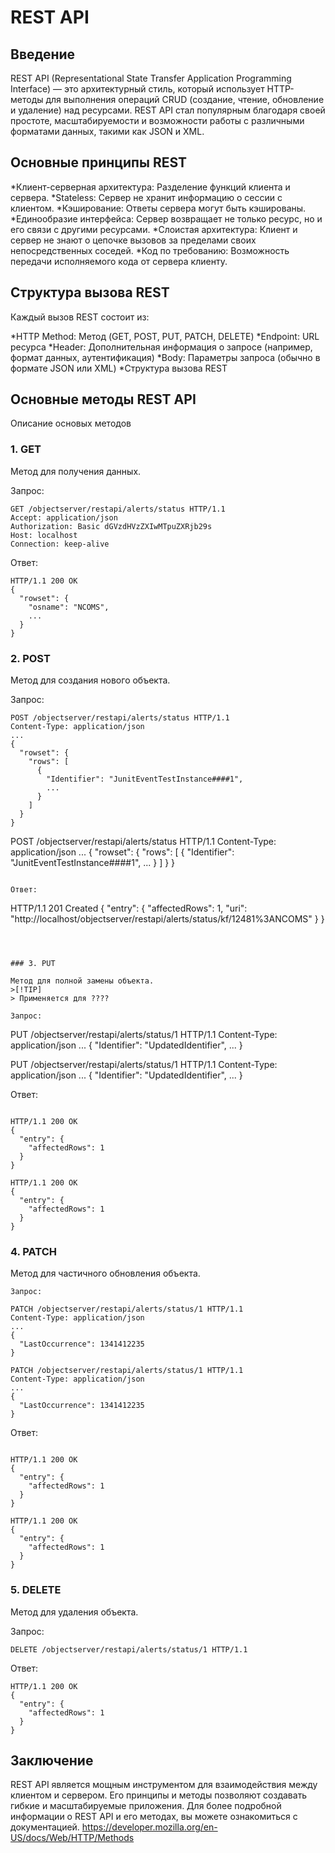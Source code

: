 # REST API

## Введение
REST API (Representational State Transfer Application Programming Interface) — это архитектурный стиль, который использует HTTP-методы для выполнения операций CRUD (создание, чтение, обновление и удаление) над ресурсами. REST API стал популярным благодаря своей простоте, масштабируемости и возможности работы с различными форматами данных, такими как JSON и XML.

## Основные принципы REST

*Клиент-серверная архитектура: Разделение функций клиента и сервера.
*Stateless: Сервер не хранит информацию о сессии с клиентом.
*Кэширование: Ответы сервера могут быть кэшированы.
*Единообразие интерфейса: Сервер возвращает не только ресурс, но и его связи с другими ресурсами.
*Слоистая архитектура: Клиент и сервер не знают о цепочке вызовов за пределами своих непосредственных соседей.
*Код по требованию: Возможность передачи исполняемого кода от сервера клиенту.

## Структура вызова REST

Каждый вызов REST состоит из:

*HTTP Method: Метод (GET, POST, PUT, PATCH, DELETE)
*Endpoint: URL ресурса
*Header: Дополнительная информация о запросе (например, формат данных, аутентификация)
*Body: Параметры запроса (обычно в формате JSON или XML)
*Структура вызова REST

## Основные методы REST API
Описание основых методов
### 1. GET
Метод для получения данных.

Запрос:
``` 
GET /objectserver/restapi/alerts/status HTTP/1.1
Accept: application/json
Authorization: Basic dGVzdHVzZXIwMTpuZXRjb29s
Host: localhost
Connection: keep-alive
```
            
Ответ:

```
HTTP/1.1 200 OK
{
  "rowset": {
    "osname": "NCOMS",
    ...
  }
}
```                   

                
### 2. POST
Метод для создания нового объекта.

Запрос:

```
POST /objectserver/restapi/alerts/status HTTP/1.1
Content-Type: application/json
...
{
  "rowset": {
    "rows": [
      {
        "Identifier": "JunitEventTestInstance####1",
        ...
      }
    ]
  }
}
```                    
POST /objectserver/restapi/alerts/status HTTP/1.1
Content-Type: application/json
...
{
  "rowset": {
    "rows": [
      {
        "Identifier": "JunitEventTestInstance####1",
        ...
      }
    ]
  }
}
```

Ответ:
``` 
HTTP/1.1 201 Created
{
  "entry": {
    "affectedRows": 1,
    "uri": "http://localhost/objectserver/restapi/alerts/status/kf/12481%3ANCOMS"
  }
}
```                    


                
### 3. PUT

Метод для полной замены объекта.
>[!TIP]
> Применяется для ????

Запрос:
``` 
 
PUT /objectserver/restapi/alerts/status/1 HTTP/1.1
Content-Type: application/json
...
{
  "Identifier": "UpdatedIdentifier",
  ...
}
                    
PUT /objectserver/restapi/alerts/status/1 HTTP/1.1
Content-Type: application/json
...
{
  "Identifier": "UpdatedIdentifier",
  ...
}

                
Ответ:

```
 
HTTP/1.1 200 OK
{
  "entry": {
    "affectedRows": 1
  }
}
                    
HTTP/1.1 200 OK
{
  "entry": {
    "affectedRows": 1
  }
}

```                
### 4. PATCH
Метод для частичного обновления объекта.


``` 
Запрос:
 
PATCH /objectserver/restapi/alerts/status/1 HTTP/1.1
Content-Type: application/json
...
{
  "LastOccurrence": 1341412235
}
                    
PATCH /objectserver/restapi/alerts/status/1 HTTP/1.1
Content-Type: application/json
...
{
  "LastOccurrence": 1341412235
}
``` 
                
Ответ:
``` 
 
HTTP/1.1 200 OK
{
  "entry": {
    "affectedRows": 1
  }
}
                    
HTTP/1.1 200 OK
{
  "entry": {
    "affectedRows": 1
  }
}
``` 
                
### 5. DELETE
Метод для удаления объекта.

Запрос:

``` 
DELETE /objectserver/restapi/alerts/status/1 HTTP/1.1
``` 
                
Ответ:

``` 
HTTP/1.1 200 OK
{
  "entry": {
    "affectedRows": 1
  }
}
``` 
                
## Заключение

REST API является мощным инструментом для взаимодействия между клиентом и сервером. 
Его принципы и методы позволяют создавать гибкие и масштабируемые приложения. 
Для более подробной информации о REST API и его методах, вы можете ознакомиться с документацией.
https://developer.mozilla.org/en-US/docs/Web/HTTP/Methods
